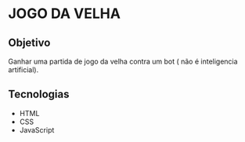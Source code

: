 # JOGO DA VELHA

## Objetivo
Ganhar uma partida de jogo da velha contra um bot ( não é inteligencia artificial).

## Tecnologias
- HTML
- CSS
- JavaScript
